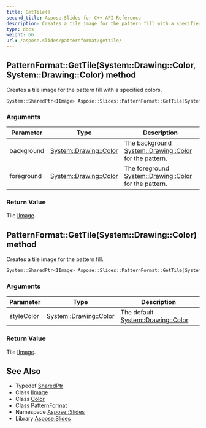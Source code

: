 ```yaml
---
title: GetTile()
second_title: Aspose.Slides for C++ API Reference
description: Creates a tile image for the pattern fill with a specified colors.
type: docs
weight: 66
url: /aspose.slides/patternformat/gettile/
---
```

## PatternFormat::GetTile(System::Drawing::Color, System::Drawing::Color) method


Creates a tile image for the pattern fill with a specified colors.

```cpp
System::SharedPtr<IImage> Aspose::Slides::PatternFormat::GetTile(System::Drawing::Color background, System::Drawing::Color foreground) override
```


### Arguments

| Parameter | Type | Description |
| --- | --- | --- |
| background | [System::Drawing::Color](../../../system.drawing/color/) | The background [System::Drawing::Color](../../../system.drawing/color/) for the pattern. |
| foreground | [System::Drawing::Color](../../../system.drawing/color/) | The foreground [System::Drawing::Color](../../../system.drawing/color/) for the pattern. |

### Return Value

Tile [IImage](../../iimage/).

## PatternFormat::GetTile(System::Drawing::Color) method


Creates a tile image for the pattern fill.

```cpp
System::SharedPtr<IImage> Aspose::Slides::PatternFormat::GetTile(System::Drawing::Color styleColor) override
```


### Arguments

| Parameter | Type | Description |
| --- | --- | --- |
| styleColor | [System::Drawing::Color](../../../system.drawing/color/) | The default [System::Drawing::Color](../../../system.drawing/color/) |

### Return Value

Tile [IImage](../../iimage/).

## See Also

* Typedef [SharedPtr](../../../system/sharedptr/)
* Class [IImage](../../iimage/)
* Class [Color](../../../system.drawing/color/)
* Class [PatternFormat](../)
* Namespace [Aspose::Slides](../../)
* Library [Aspose.Slides](../../../)